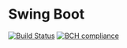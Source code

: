# Swing Boot

[![Build Status](https://travis-ci.com/gzougianos/swing-boot.svg?token=RPL2mFZzxw8dqRziSkpP&branch=main)](https://travis-ci.com/gzougianos/swing-boot)
[![BCH compliance](https://bettercodehub.com/edge/badge/gzougianos/swing-boot?branch=main&token=4b59f470c9cd6b639cb3b27d83522d676b0d6375)](https://bettercodehub.com/)

